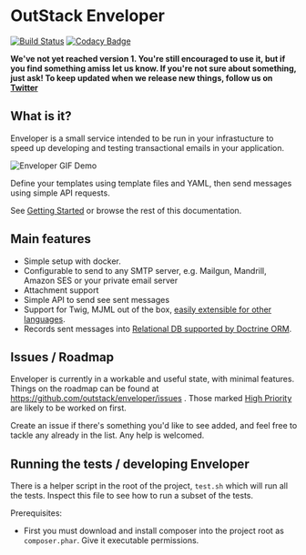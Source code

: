 # OutStack Enveloper

[![Build Status](https://travis-ci.org/outstack/enveloper.svg?branch=master)](https://travis-ci.org/outstack/enveloper)
[![Codacy Badge](https://api.codacy.com/project/badge/Grade/93720c538eac41c78502805bfa6c04d2)](https://www.codacy.com/app/outstack/enveloper?utm_source=github.com&utm_medium=referral&utm_content=outstack/enveloper&utm_campaign=badger)

**We've not yet reached version 1. You're still encouraged to use it, but if you find something amiss let us know. If you're not sure about something, just ask! To keep updated when we release new things, follow us on [Twitter](https://twitter.com/_outstack)**

## What is it?

Enveloper is a small service intended to be run in your infrastucture to speed up developing and testing transactional emails in your application.

<img src="https://i.imgur.com/y2bhAd3.gif" alt="Enveloper GIF Demo" />

Define your templates using template files and YAML, then send messages using simple API requests.

See [Getting Started](./docs/01-getting-started.md) or browse the rest of this documentation.

## Main features

 - Simple setup with docker.
 - Configurable to send to any SMTP server, e.g. Mailgun, Mandrill, Amazon SES or your private email server
 - Attachment support
 - Simple API to send see sent messages
 - Support for Twig, MJML out of the box, [easily extensible for other languages](./docs/04-advanced-templating.md).
 - Records sent messages into [Relational DB supported by Doctrine ORM](http://docs.doctrine-project.org/projects/doctrine-dbal/en/latest/reference/platforms.html).

## Issues / Roadmap
Enveloper is currently in a workable and useful state, with minimal features. Things on the roadmap can be found at https://github.com/outstack/enveloper/issues . Those marked [High Priority](https://github.com/outstack/enveloper/issues?q=is%3Aopen+is%3Aissue+label%3A%22High+Priority%22) are likely to be worked on first.

Create an issue if there's something you'd like to see added, and feel free to tackle any already in the list. Any help is welcomed.

## Running the tests / developing Enveloper

There is a helper script in the root of the project, `test.sh` which will run all the tests. Inspect this file to see how to run a subset of the tests.

Prerequisites:

 - First you must download and install composer into the project root as `composer.phar`. Give it executable permissions.
